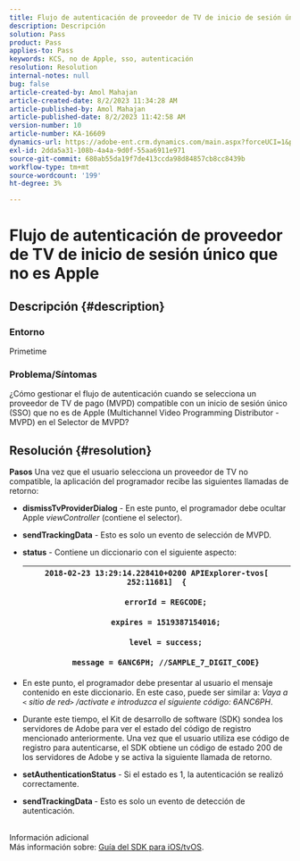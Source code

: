 ```yaml
---
title: Flujo de autenticación de proveedor de TV de inicio de sesión único que no es Apple
description: Descripción
solution: Pass
product: Pass
applies-to: Pass
keywords: KCS, no de Apple, sso, autenticación
resolution: Resolution
internal-notes: null
bug: false
article-created-by: Amol Mahajan
article-created-date: 8/2/2023 11:34:28 AM
article-published-by: Amol Mahajan
article-published-date: 8/2/2023 11:42:58 AM
version-number: 10
article-number: KA-16609
dynamics-url: https://adobe-ent.crm.dynamics.com/main.aspx?forceUCI=1&pagetype=entityrecord&etn=knowledgearticle&id=3141f489-2831-ee11-bdf3-6045bd006b3d
exl-id: 2dda5a31-108b-4a4a-9d0f-55aa6911e971
source-git-commit: 680ab55da19f7de413ccda98d84857cb8cc8439b
workflow-type: tm+mt
source-wordcount: '199'
ht-degree: 3%

---
```


# Flujo de autenticación de proveedor de TV de inicio de sesión único que no es Apple

## Descripción {#description}


### <b>Entorno</b>

Primetime



### <b>Problema/Síntomas</b>

¿Cómo gestionar el flujo de autenticación cuando se selecciona un proveedor de TV de pago (MVPD) compatible con un inicio de sesión único (SSO) que no es de Apple (Multichannel Video Programming Distributor - MVPD) en el Selector de MVPD?


## Resolución {#resolution}

<b>Pasos</b>
Una vez que el usuario selecciona un proveedor de TV no compatible, la aplicación del programador recibe las siguientes llamadas de retorno:

- <b>dismissTvProviderDialog</b> - En este punto, el programador debe ocultar Apple *viewController* (contiene el selector).
- <b>sendTrackingData</b> - Esto es solo un evento de selección de MVPD.
- <b>status</b> - Contiene un diccionario con el siguiente aspecto:

  | `2018-02-23 13:29:14.228410+0200 APIExplorer-tvos[ 252:11681]  {`<br><br>`    errorId = REGCODE;`<br><br>`    expires = 1519387154016;`<br><br>`    level = success;`<br><br>`    message = 6ANC6PH; //SAMPLE_7_DIGIT_CODE}` |
  | --- |


- En este punto, el programador debe presentar al usuario el mensaje contenido en este diccionario. En este caso, puede ser similar a: *Vaya a `<` sitio de red`>` /activate e introduzca el siguiente código: 6ANC6PH*.
- Durante este tiempo, el Kit de desarrollo de software (SDK) sondea los servidores de Adobe para ver el estado del código de registro mencionado anteriormente. Una vez que el usuario utiliza ese código de registro para autenticarse, el SDK obtiene un código de estado 200 de los servidores de Adobe y se activa la siguiente llamada de retorno.


- <b>setAuthenticationStatus</b> - Si el estado es 1, la autenticación se realizó correctamente.


- <b>sendTrackingData </b>- Esto es solo un evento de detección de autenticación.

<br>Información adicional<br>
Más información sobre: [Guía del SDK para iOS/tvOS](https://experienceleague.adobe.com/docs/primetime/authentication/programmer-integration-guide/accessenabler-sdk/ios-sdk/iostvos-sdk-cookbook.html?lang=en#create_dev).
